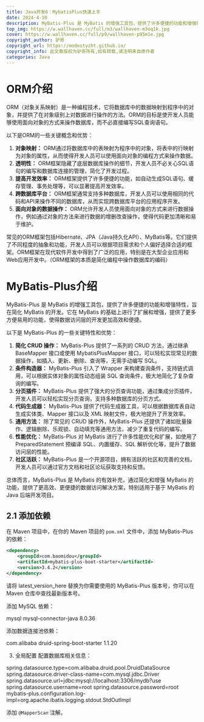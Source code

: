 ```yaml
---
title: Java开发6：MybatisPlus快速上手
date: 2024-4-10
description: MyBatis-Plus 是 MyBatis 的增强工具包，提供了许多便捷的功能和增强特性，旨在简化 MyBatis 的开发。
top_img: https://w.wallhaven.cc/full/m3/wallhaven-m3oq1k.jpg
cover: https://w.wallhaven.cc/full/p9/wallhaven-p95m1e.jpg
copyright_author: 驴哥
copyright_url: https://modestyzht.github.io/
copyright_info: 此文章版权为驴哥所有,如有转载,请注明来自原作者
categories: Java
---
```


# ORM介绍

ORM（对象关系映射）是一种编程技术，它将数据库中的数据映射到程序中的对象，并提供了在对象级别上对数据进行操作的方法。ORM的目标是使开发人员能够使用面向对象的方式来操作数据库，而不必直接编写SQL查询语句。

以下是ORM的一些关键概念和优势：
1. **对象映射：** ORM通过将数据库中的表映射为程序中的对象，将表中的行映射为对象的属性，从而使得开发人员可以使用面向对象的编程方式来操作数据。
2. **透明性：** ORM框架隐藏了底层数据库操作的细节，开发人员不必关心SQL语句的编写和数据库连接的管理，简化了开发过程。
3. **提高开发效率：** ORM框架提供了许多便捷的功能，如自动生成SQL语句、缓存管理、事务处理等，可以显著提高开发效率。
4. **跨数据库平台：** ORM框架通常支持多种数据库，开发人员可以使用相同的代码和API来操作不同的数据库，从而实现跨数据库平台的应用程序开发。
5. **面向对象的数据操作：** ORM允许开发人员使用面向对象的方式来进行数据操作，例如通过对象的方法来进行数据的增删改查操作，使得代码更加清晰和易于维护。

常见的ORM框架包括Hibernate、JPA（Java持久化API）、MyBatis等。它们提供了不同程度的抽象和功能，开发人员可以根据项目需求和个人偏好选择合适的框架。ORM框架在现代软件开发中得到了广泛的应用，特别是在大型企业应用和Web应用开发中。（ORM框架的本质是简化编程中操作数据库的编码）


# MyBatis-Plus介绍

MyBatis-Plus 是 MyBatis 的增强工具包，提供了许多便捷的功能和增强特性，旨在简化 MyBatis 的开发。它在 MyBatis 的基础上进行了扩展和增强，提供了更多方便易用的功能，使得数据访问层的开发更加高效和便捷。

以下是 MyBatis-Plus 的一些关键特性和优势：
1. **简化 CRUD 操作：** MyBatis-Plus 提供了一系列的 CRUD 方法，通过继承 BaseMapper 接口或使用 MybatisPlusMapper 接口，可以轻松实现常见的数据操作，如插入、更新、删除、查询等，无需手动编写 SQL。
2. **条件构造器：** MyBatis-Plus 引入了 Wrapper 来构建查询条件，支持链式调用，可以根据实体对象的属性动态组装 SQL 查询条件，极大地简化了复杂查询的编写。
3. **分页插件：** MyBatis-Plus 提供了强大的分页查询功能，通过集成分页插件，开发人员可以轻松实现分页查询，支持多种数据库的分页方式。
4. **代码生成器：** MyBatis-Plus 提供了代码生成器工具，可以根据数据库表自动生成实体类、Mapper 接口以及 XML 映射文件，极大地提升了开发效率。
5. **通用方法：** 除了常见的 CRUD 操作外，MyBatis-Plus 还提供了诸如批量操作、逻辑删除、乐观锁、自动填充等通用方法，减少了重复代码的编写。
6. **性能优化：** MyBatis-Plus 对 MyBatis 进行了许多性能优化和扩展，如使用了 PreparedStatement 预编译 SQL、内置缓存、SQL 解析优化等，提升了数据访问层的性能。
7. **社区活跃：** MyBatis-Plus 是一个开源项目，拥有活跃的社区和完善的文档，开发人员可以通过官方文档和社区论坛获取支持和反馈。

总体而言，MyBatis-Plus 是 MyBatis 的有效补充，通过简化和增强 MyBatis 的功能，提供了更高效、更便捷的数据访问解决方案，特别适用于基于 MyBatis 的 Java 后端开发项目。

## 2.1 添加依赖

在 Maven 项目中，在你的 Maven 项目的 `pom.xml` 文件中，添加 MyBatis-Plus 的依赖：

```xml
<dependency>
    <groupId>com.baomidou</groupId>
    <artifactId>mybatis-plus-boot-starter</artifactId>
    <version>3.4.2</version>
</dependency>
```
请将 latest_version_here 替换为你需要使用的 MyBatis-Plus 版本号，你可以在 Maven 仓库中查找最新版本号。

添加 MySQL 依赖：

<dependency>
    <groupId>mysql</groupId>
    <artifactId>mysql-connector-java</artifactId>
    <version>8.0.36</version>
</dependency>

添加数据连接池依赖：

<dependency>
    <groupId>com.alibaba</groupId>
    <artifactId>druid-spring-boot-starter</artifactId>
    <version>1.1.20</version>
</dependency>

3. 全局配置
配置数据库相关信息：

spring.datasource.type=com.alibaba.druid.pool.DruidDataSource
spring.datasource.driver-class-name=com.mysql.jdbc.Driver
spring.datasource.url=jdbc:mysql://localhost:3306/mydb?use
spring.datasource.username=root
spring.datasource.password=root
mybatis-plus.configuration.log-impl=org.apache.ibatis.logging.stdout.StdOutImpl


添加 `@MapperScan` 注解。